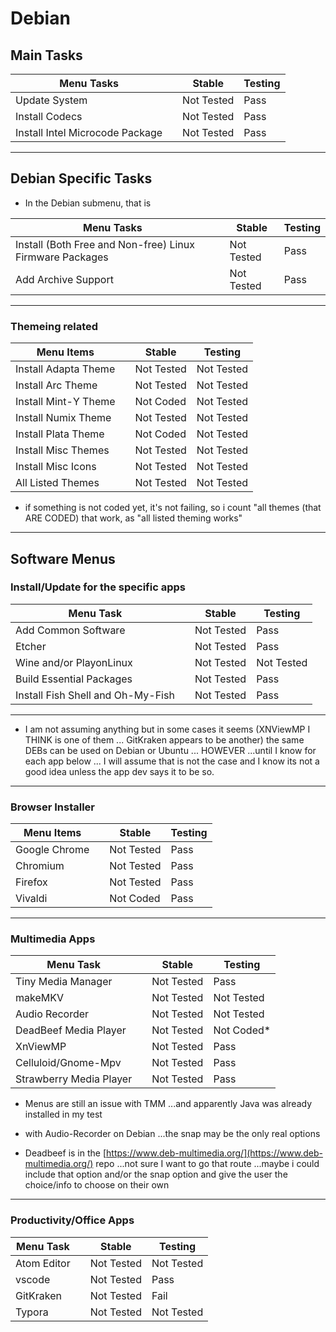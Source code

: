 # Debian

## Main Tasks

| Menu Tasks                      |     | Stable     | Testing |
| ------------------------------- | --- | ---------- | ------- |
| Update System                   |     | Not Tested | Pass    |
| Install Codecs                  |     | Not Tested | Pass    |
| Install Intel Microcode Package |     | Not Tested | Pass    |

---

## Debian Specific Tasks 

* In the Debian submenu, that is

| Menu Tasks                                               |     | Stable     | Testing |
| -------------------------------------------------------- | --- | ---------- | ------- |
| Install (Both Free and Non-free) Linux Firmware Packages |     | Not Tested | Pass    |
| Add Archive Support                                      |     | Not Tested | Pass    |

---

### Themeing related

| Menu Items           |     | Stable     | Testing    |
| -------------------- | --- | ---------- | ---------- |
| Install Adapta Theme |     | Not Tested | Not Tested |
| Install Arc Theme    |     | Not Tested | Not Tested |
| Install Mint-Y Theme |     | Not Coded  | Not Tested |
| Install Numix Theme  |     | Not Tested | Not Tested |
| Install Plata Theme  |     | Not Coded  | Not Tested |
| Install Misc Themes  |     | Not Tested | Not Tested |
| Install Misc Icons   |     | Not Tested | Not Tested |
| All Listed Themes    |     | Not Tested | Not Tested |

* if something is not coded yet, it's not failing, so i count "all themes (that ARE CODED) that work, as "all listed theming works"

---

## Software Menus

### Install/Update for the specific apps

| Menu Task                         |     | Stable     | Testing    |
| --------------------------------- | --- | ---------- | ---------- |
| Add Common Software               |     | Not Tested | Pass       |
| Etcher                            |     | Not Tested | Pass       |
| Wine and/or PlayonLinux           |     | Not Tested | Not Tested |
| Build Essential Packages          |     | Not Tested | Pass       |
| Install Fish Shell and Oh-My-Fish |     | Not Tested | Pass       |

---

* I am not assuming anything but in some cases it seems (XNViewMP I THINK is one of them ... GitKraken appears to be another) the same DEBs can be used on Debian or Ubuntu ... HOWEVER ...until I know for each app below ... I will assume that is not the case and I know its not a good idea unless the app dev says it to be so.

---

### Browser Installer

| Menu Items    |     | Stable     | Testing |
| ------------- | --- | ---------- | ------- |
| Google Chrome |     | Not Tested | Pass    |
| Chromium      |     | Not Tested | Pass    |
| Firefox       |     | Not Tested | Pass    |
| Vivaldi       |     | Not Coded  | Pass    |

---

### Multimedia Apps

| Menu Task               |     | Stable     | Testing    |
| ----------------------- | --- | ---------- | ---------- |
| Tiny Media Manager      |     | Not Tested | Pass       |
| makeMKV                 |     | Not Tested | Not Tested |
| Audio Recorder          |     | Not Tested | Not Tested |
| DeadBeef Media Player   |     | Not Tested | Not Coded* |
| XnViewMP                |     | Not Tested | Pass       |
| Celluloid/Gnome-Mpv     |     | Not Tested | Pass       |
| Strawberry Media Player |     | Not Tested | Pass       |

* Menus are still an issue with TMM ...and apparently Java was already installed in my test

* with Audio-Recorder on Debian ...the snap may be the only real options

* Deadbeef is in the [https://www.deb-multimedia.org/](https://www.deb-multimedia.org/) repo ...not sure I want to go that route ...maybe i could include that option and/or the snap option and give the user the choice/info to choose on their own

---

### Productivity/Office Apps

| Menu Task   |     | Stable     | Testing    |
| ----------- | --- | ---------- | ---------- |
| Atom Editor |     | Not Tested | Not Tested |
| vscode      |     | Not Tested | Pass       |
| GitKraken   |     | Not Tested | Fail       |
| Typora      |     | Not Tested | Not Tested |

